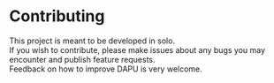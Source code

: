 # Contributing
This project is meant to be developed in solo.  
If you wish to contribute, please make issues about any bugs you may encounter and publish feature requests.  
Feedback on how to improve DAPU is very welcome.
